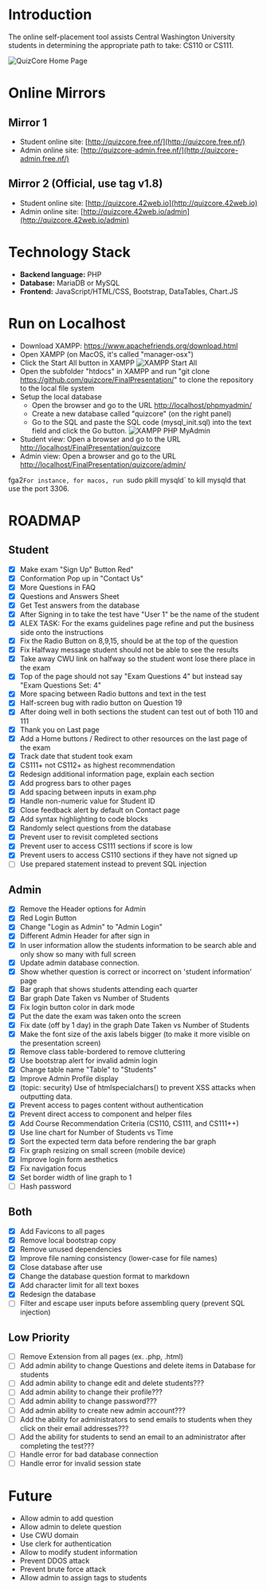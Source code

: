 # Introduction

The online self-placement tool assists Central Washington University students in determining the appropriate path to take: CS110 or CS111.

![QuizCore Home Page](./doc/img/home-page.png)

# Online Mirrors

## Mirror 1

* Student online site: [http://quizcore.free.nf/](http://quizcore.free.nf/)
* Admin online site: [http://quizcore-admin.free.nf/](http://quizcore-admin.free.nf/)

## Mirror 2 (Official, use tag v1.8)

* Student online site: [http://quizcore.42web.io](http://quizcore.42web.io)
* Admin online site: [http://quizcore.42web.io/admin](http://quizcore.42web.io/admin)

# Technology Stack

* **Backend language:** PHP
* **Database:** MariaDB or MySQL
* **Frontend:** JavaScript/HTML/CSS, Bootstrap, DataTables, Chart.JS

# Run on Localhost

* Download XAMPP: https://www.apachefriends.org/download.html
* Open XAMPP (on MacOS, it's called "manager-osx")
* Click the Start All button in XAMPP
![XAMPP Start All](./doc/img/xampp-start-all.png)
* Open the subfolder "htdocs" in XAMPP and run "git clone https://github.com/quizcore/FinalPresentation/" to clone the repository to the local file system
* Setup the local database
  * Open the browser and go to the URL [http://localhost/phpmyadmin/](http://localhost/phpmyadmin/)
  * Create a new database called "quizcore" (on the right panel)
  * Go to the SQL and paste the SQL code (mysql_init.sql) into the text field and click the Go button.
![XAMPP PHP MyAdmin](./doc/img/xampp-mysql.png)
* Student view: Open a browser and go to the URL [http://localhost/FinalPresentation/quizcore](http://localhost/FinalPresentation/quizcore)
* Admin view: Open a browser and go to the URL [http://localhost/FinalPresentation/quizcore/admin/](http://localhost/FinalPresentation/quizcore/admin/)

fga2`For instance, for macos, run `sudo pkill mysqld` to kill mysqld that use the port 3306.

# ROADMAP

## Student

* [X] Make exam "Sign Up" Button Red"
* [X] Conformation Pop up in "Contact Us"
* [X] More Questions in FAQ
* [X] Questions and Answers Sheet
* [X] Get Test answers from the database
* [x] After Signing in to take the test have "User 1" be the name of the student
* [X] ALEX TASK: For the exams guidelines page refine and put the business side onto the instructions
* [x] Fix the Radio Button on 8,9,15, should be at the top of the question
* [x] Fix Halfway message student should not be able to see the results
* [x] Take away CWU link on halfway so the student wont lose there place in the exam
* [X] Top of the page should not say "Exam Questions 4" but instead say "Exam Questions Set: 4"
* [x] More spacing between Radio buttons and text in the test
* [X] Half-screen bug with radio button on Question 19
* [x] After doing well in both sections the student can test out of both 110 and 111
* [x] Thank you on Last page
* [X] Add a Home buttons / Redirect to other resources on the last page of the exam
* [X] Track date that student took exam
* [X] CS111+ not CS112+ as highest recommendation
* [X] Redesign additional information page, explain each section
* [X] Add progress bars to other pages
* [x] Add spacing between inputs in exam.php
* [x] Handle non-numeric value for Student ID
* [x] Close feedback alert by default on Contact page
* [x] Add syntax highlighting to code blocks
* [x] Randomly select questions from the database
* [x] Prevent user to revisit completed sections
* [x] Prevent user to access CS111 sections if score is low
* [x] Prevent users to access CS110 sections if they have not signed up
* [ ] Use prepared statement instead to prevent SQL injection

## Admin

* [x] Remove the Header options for Admin
* [X] Red Login Button
* [x] Change "Login as Admin" to "Admin Login"
* [x] Different Admin Header for after sign in
* [X] In user information allow the students information to be search able and only show so many with full screen
* [X] Update admin database connection.
* [x] Show whether question is correct or incorrect on 'student information' page
* [x] Bar graph that shows students attending each quarter
* [x] Bar graph Date Taken vs Number of Students
* [x] Fix login button color in dark mode
* [x] Put the date the exam was taken onto the screen
* [x] Fix date (off by  1 day) in the graph Date Taken vs Number of Students
* [x] Make the font size of the axis labels bigger (to make it more visible on the presentation screen)
* [x] Remove class table-bordered to remove cluttering
* [x] Use bootstrap alert for invalid admin login
* [x] Change table name "Table" to "Students"
* [x] Improve Admin Profile display
* [x] (topic: security) Use of htmlspecialchars() to prevent XSS attacks when outputting data.
* [x] Prevent access to pages content without authentication
* [x] Prevent direct access to component and helper files
* [x] Add Course Recommendation Criteria (CS110, CS111, and CS111++)
* [x] Use line chart for Number of Students vs Time
* [x] Sort the expected term data before rendering the bar graph
* [x] Fix graph resizing on small screen (mobile device)
* [x] Improve login form aesthetics
* [x] Fix navigation focus
* [x] Set border width of line graph to 1
* [ ] Hash password

## Both

* [X] Add Favicons to all pages
* [x] Remove local bootstrap copy
* [x] Remove unused dependencies
* [x] Improve file naming consistency (lower-case for file names)
* [x] Close database after use
* [x] Change the database question format to markdown
* [x] Add character limit for all text boxes
* [x] Redesign the database
* [ ] Filter and escape user inputs before assembling query (prevent SQL injection)

## Low Priority

* [ ] Remove Extension from all pages (ex. .php, .html)
* [ ] Add admin ability to change Questions and delete items in Database for students
* [ ] Add admin ability to change edit and delete students???
* [ ] Add admin ability to change their profile???
* [ ] Add admin ability to change password???
* [ ] Add admin ability to create new admin account???
* [ ] Add the ability for administrators to send emails to students when they click on their email addresses???
* [ ] Add the ability for students to send an email to an administrator after completing the test???
* [ ] Handle error for bad database connection
* [ ] Handle error for invalid session state

# Future

* Allow admin to add question
* Allow admin to delete question
* Use CWU domain
* Use clerk for authentication
* Allow to modify student information
* Prevent DDOS attack
* Prevent brute force attack
* Allow admin to assign tags to students 
